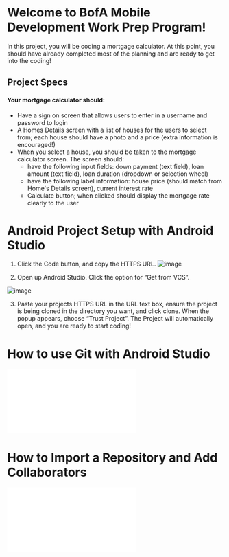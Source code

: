 # Welcome to BofA Mobile Development Work Prep Program!
In this project, you will be coding a mortgage calculator. At this point, you should have already completed most of the planning and are ready to get into the coding!

## Project Specs
#### Your mortgage calculator should:
- Have a sign on screen that allows users to enter in a username and password to login
- A Homes Details screen with a list of houses for the users to select from; each house should have a photo and a price (extra information is encouraged!)
- When you select a house, you should be taken to the mortgage calculator screen. The screen should:
  * have the following input fields: down payment (text field), loan amount (text field), loan duration (dropdown or selection wheel)
  * have the following label information: house price (should match from Home's Details screen), current interest rate
  * Calculate button; when clicked should display the mortgage rate clearly to the user


# Android Project Setup with Android Studio

1. Click the Code button, and copy the HTTPS URL.
![image](https://github.com/user-attachments/assets/2579c945-04fe-4004-965b-c49be9bdc123)


2. Open up Android Studio. Click the option for “Get from VCS”. 

![image](https://github.com/user-attachments/assets/75bf221c-202f-4316-8d92-32572d52f552)








3. Paste your projects HTTPS URL in the URL text box, ensure the project is being cloned in the directory you want, and click clone. When the popup appears, choose “Trust Project”. The Project will automatically open, and you are ready to start coding!


# How to use Git with Android Studio

![Git with Android Studio Documentation](Git_with_AndroidStudio.md)

# How to Import a Repository and Add Collaborators 
![Importing a Repository and Adding Collaborators Documentation](Import_repository.md)
